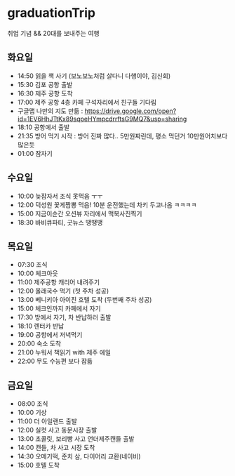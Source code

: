 # graduationTrip
취업 기념 &amp;&amp; 20대를 보내주는 여행

## 화요일
- 14:50 읽을 책 사기 (보노보노처럼 살다니 다행이야, 김신회)
- 15:30 김포 공항 출발
- 16:30 제주 공항 도착
- 17:00 제주 공항 4층 카페 구석자리에서 친구들 기다림
- 구글맵 나만의 지도 만듦 : https://drive.google.com/open?id=1EV6HhJTtKx89sqpeHYmpcdrrftsG9MQ7&usp=sharing
- 18:10 공항에서 출발
- 21:35 방어 먹기 시작 : 방어 진짜 많다.. 5만원짜린데, 평소 먹던거 10만원어치보다 많은듯
- 01:00 잠자기

## 수요일
- 10:00 늦잠자서 조식 못먹음 ㅜㅜ 
- 12:00 덕성원 꽃게짬뽕 먹음! 10분 운전했는데 차키 두고나옴 ㅋㅋㅋㅋ
- 15:00 지금이순간 오션뷰 자리에서 맥북사진찍기
- 18:30 바비큐파티, 굿뉴스 땡땡땡

## 목요일
- 07:30 조식
- 10:00 체크아웃
- 11:00 제주공항 캐리어 내려주기
- 12:00 올래국수 먹기 (첫 주차 성공)
- 13:00 베니키아 아이진 호텔 도착 (두번째 주차 성공)
- 15:00 체크인까지 카페에서 자기
- 17:30 방에서 자기, 차 반납하러 출발
- 18:10 렌터카 반납
- 19:00 공항에서 저녁먹기
- 20:00 숙소 도착
- 21:00 누워서 책읽기 with 제주 에일
- 22:00 무도 수능편 보다 잠듦

## 금요일
- 08:00 조식
- 10:00 기상
- 11:00 더 아일랜드 출발
- 12:00 실컷 사고 동문시장 출발
- 13:00 초콜릿, 보리빵 사고 언더제주캔들 출발
- 14:00 캔들, 차 사고 시장 도착
- 14:30 오메기떡, 준치 삼, 다이어리 교환(네이비)
- 15:00 호텔 도착
